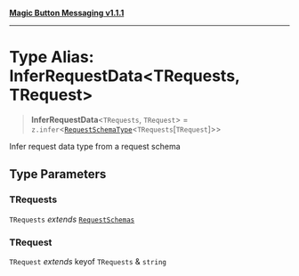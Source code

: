 [**Magic Button Messaging v1.1.1**](../README.md)

***

# Type Alias: InferRequestData\<TRequests, TRequest\>

> **InferRequestData**\<`TRequests`, `TRequest`\> = `z.infer`\<[`RequestSchemaType`](RequestSchemaType.md)\<`TRequests`\[`TRequest`\]\>\>

Infer request data type from a request schema

## Type Parameters

### TRequests

`TRequests` *extends* [`RequestSchemas`](RequestSchemas.md)

### TRequest

`TRequest` *extends* keyof `TRequests` & `string`
